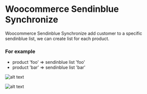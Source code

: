 # Woocommerce Sendinblue Synchronize

Woocommerce Sendinblue Synchronize add customer to a specific sendinblue list, we can create list for each product. 

### For example 
- product 'foo' => sendinblue list 'foo'
- product 'bar' => sendinblue list 'bar'

![alt text](https://user-images.githubusercontent.com/45328592/102016684-61b0d400-3d62-11eb-9a16-6774e41e41ed.png)

![alt text](https://user-images.githubusercontent.com/45328592/102016700-72f9e080-3d62-11eb-91db-c39b42c101ef.png)